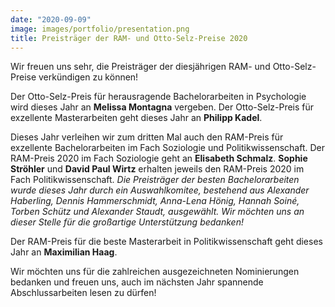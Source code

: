```yaml
---
date: "2020-09-09"
image: images/portfolio/presentation.png
title: Preisträger der RAM- und Otto-Selz-Preise 2020
---
```


Wir freuen uns sehr, die Preisträger der diesjährigen RAM- und Otto-Selz-Preise verkündigen zu können!

Der Otto-Selz-Preis für herausragende Bachelorarbeiten in Psychologie wird dieses Jahr an **Melissa Montagna** vergeben. Der Otto-Selz-Preis für exzellente Masterarbeiten geht dieses Jahr an **Philipp Kadel**.

Dieses Jahr verleihen wir zum dritten Mal auch den RAM-Preis für exzellente Bachelorarbeiten im Fach Soziologie und Politikwissenschaft. Der RAM-Preis 2020 im Fach Soziologie geht an **Elisabeth Schmalz**. **Sophie Ströhler** und **David Paul Wirtz** erhalten jeweils den RAM-Preis 2020 im Fach Politikwissenschaft. *Die Preisträger der besten Bachelorarbeiten wurde dieses Jahr durch ein Auswahlkomitee, bestehend aus Alexander Haberling, Dennis Hammerschmidt, Anna-Lena Hönig, Hannah Soiné, Torben Schütz und Alexander Staudt, ausgewählt. Wir möchten uns an dieser Stelle für die großartige Unterstützung bedanken!*

Der RAM-Preis für die beste Masterarbeit in Politikwissenschaft geht dieses Jahr an **Maximilian Haag**. 

Wir möchten uns für die zahlreichen ausgezeichneten Nominierungen bedanken und freuen uns, auch im nächsten Jahr spannende Abschlussarbeiten lesen zu dürfen!